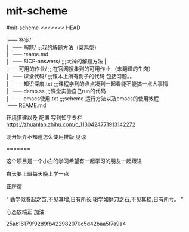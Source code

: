 # mit-scheme
#mit-scheme <<<<<<< HEAD

├── 答案/ </br>
│   ├── 解题/ ;;;我的解题方法（菜鸡型） </br>
│   ├── reame.md </br>
│   └── SICP-answers/ ;;;大神的解题方法 | </br>
├── 可用的作业/ ;;;在官网搜集到的可用作业 （未翻译的生肉） </br>
│   ├── 课堂代码/ ;;;课本上所有例子的代码 包括习题。。 </br>
│   ├── 知识深度.txt ;;;课程学到的点点凑到一起看能不能搞一点大事情 </br>
│   ├── demo.ss ;;;课堂实验自己run的代码 </br>
│   └── emacs使用.txt ;;;scheme 运行方法以及emacs的使用教程 </br>
└── REAME.md</br>


环境搭建以及 配置 写到知乎专栏 https://zhuanlan.zhihu.com/c_1130424771913142272 

刚开始弄不知道怎么使用排版 见谅



======= 

这个项目是一个小白的学习希望有一起学习的朋友一起跟进 

白天要上班每天晚上学一点 

正所谓

 “ 勤学似春起之苗,不见其增,日有所长;辍学如磨刀之石,不见其损,日有所亏。 ” 
 
 心态放端正 加油
 

25ab16179f92d9fb422982070c5d42baa5f7a9a4
